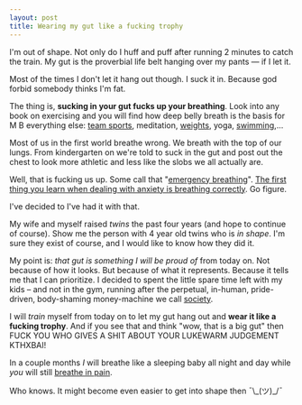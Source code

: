 ```yaml
---
layout: post
title: Wearing my gut like a fucking trophy
---
```



I'm out of shape. Not only do I huff and puff after running 2 minutes to catch the train. My gut is the proverbial life belt hanging over my pants — if I let it.

Most of the times I don't let it hang out though. I suck it in. Because god forbid somebody thinks I'm fat.

The thing is, **sucking in your gut fucks up your breathing**. Look into any book on exercising and you will find how deep belly breath is the basis for 
M
B everything else: [team sports](http://healthyliving.azcentral.com/breathe-playing-basketball-10985.html), meditation, [weights](http://www.builtlean.com/2013/02/14/breathe-weightlifting/), yoga, [swimming](http://swimming.about.com/od/swimworkoutsandskills/a/dbt_breathing.htm),...

Most of us in the first world breathe wrong. We breath with the top of our lungs. From kindergarten on we're told to suck in the gut and post out the chest to look more athletic and less like the slobs we all actually are.

Well, that is fucking us up. Some call that "[emergency breathing](http://www.anxieties.com/57/panic-step4#.VzGGRBV96Aw)". [The first thing you learn when dealing with anxiety is breathing correctly](http://www.anxietycoach.com/breathingexercise.html). Go figure.

I've decided to I've had it with that.

My wife and myself raised *twins* the past four years (and hope to continue of course). Show me the person with 4 year old twins who is *in shape*. I'm sure they exist of course, and I would like to know how they did it.

My point is: *that gut is something I will be proud of* from today on. Not because of how it looks. But because of what it represents. Because it tells me that I can prioritize. I decided to spent the little spare time left with my kids – and not in the gym, running after the perpetual, in-human, pride-driven, body-shaming money-machine we call [society](https://cloud.githubusercontent.com/assets/170145/15138075/c6bdb3be-168d-11e6-9266-acc1cdd8545e.jpg).

I will *train* myself from today on to let my gut hang out and **wear it like a fucking trophy**. And if you see that and think "wow, that is a big gut" then FUCK YOU WHO GIVES A SHIT ABOUT YOUR LUKEWARM JUDGEMENT KTHXBAI!

In a couple months *I* will breathe like a sleeping baby all night and day while *you* will still [breathe in pain](https://www.painscience.com/articles/respiration-connection.php).

Who knows. It might become even easier to get into shape then ¯\\\_(ツ)\_/¯











